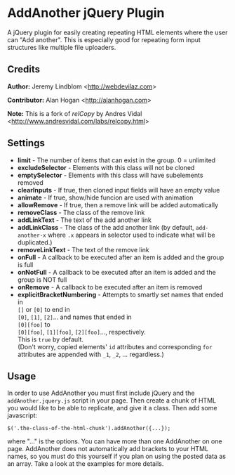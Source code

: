 # AddAnother jQuery Plugin

A jQuery plugin for easily creating repeating HTML elements where the user can 
"Add another". This is especially good for repeating form input structures like
multiple file uploaders.

## Credits

**Author:** Jeremy Lindblom <<http://webdevilaz.com>>

**Contributor:** Alan Hogan <<http://alanhogan.com>>

**Note:** This is a fork of *relCopy* by Andres Vidal <<http://www.andresvidal.com/labs/relcopy.html>>

## Settings

- **limit** - The number of items that can exist in the group. 0 = unlimited
- **excludeSelector** - Elements with this class will not be cloned
- **emptySelector** - Elements with this class will have subelements removed
- **clearInputs** - If true, then cloned input fields will have an empty value
- **animate** - If true, show/hide funcion are used with animation
- **allowRemove** - If true, then a remove link will be added automatically
- **removeClass** - The class of the remove link
- **addLinkText** - The text of the add another link
- **addLinkClass** - The class of the add another link 
	(by default, `add-another-x` where `.x` appears in selector used to indicate what will be duplicated.)
- **removeLinkText** - The text of the remove link
- **onFull** - A callback to be executed after an item is added and the group is full
- **onNotFull** - A callback to be executed after an item is added and the group is NOT full
- **onRemove** - A callback to be executed after an item is removed
- **explicitBracketNumbering** - Attempts to smartly set names that ended in    
	`[]` or `[0]` to end in    
	`[0]`, `[1]`, `[2]`…
	and names that ended in    
	`[0][foo]` to    
	`[0][foo]`, `[1][foo]`, `[2][foo]`…, respectively.    
	This is `true` by default.    
	(Don't worry, copied elements' `id` attributes and corresponding `for` attributes 
	are appended with `_1`, `_2`, … regardless.)

## Usage

In order to use AddAnother you must first include jQuery and the 
`addAnother.jquery.js` script in your page. Then create a chunk of HTML you 
would like to be able to replicate, and give it a class. Then add some javascript:

	$('.the-class-of-the-html-chunk').addAnother({...});
	
where "&hellip;" is the options. You can have more than one AddAnother on one
page. AddAnother does not automatically add brackets to your HTML names, so you
must do this yourself if you plan on using the posted data as an array. Take a 
look at the examples for more details.
